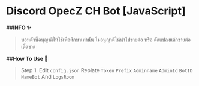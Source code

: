 # Discord OpecZ CH Bot [JavaScript]
##**INFO ✨**
>บอทตัวนี้อนุญาติให้ใช้เพื่อศึกษาเท่านั้น ไม่อนุญาติให้นำไปขายต่อ หรือ ดัดแปลงแล้วขายต่อเด็ดขาด

##**How To Use 🔰**
>Step 1. Edit `config.json` Replate `Token` `Prefix` `Adminname` `AdminId` `BotID` `NameBot` And `LogsRoom`
